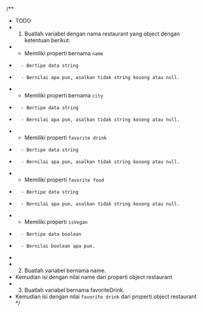 /**
 * TODO
 * 1. Buatlah variabel dengan nama restaurant yang object dengan ketentuan berikut:
 *    - Memiliki properti bernama `name`
 *       - Bertipe data string
 *       - Bernilai apa pun, asalkan tidak string kosong atau null.
 *    - Memiliki properti bernama `city`
 *       - Bertipe data string
 *       - Bernilai apa pun, asalkan tidak string kosong atau null.
 *    - Memiliki properti `favorite drink`
 *       - Bertipe data string
 *       - Bernilai apa pun, asalkan tidak string kosong atau null.
 *    - Memiliki properti `favorite food`
 *       - Bertipe data string
 *       - Bernilai apa pun, asalkan tidak string kosong atau null.
 *    - Memiliki properti `isVegan`
 *       - Bertipe data boolean
 *       - Bernilai boolean apa pun.
 *
 * 2. Buatlah variabel bernama name.
 *    Kemudian isi dengan nilai name dari properti object restaurant
 * 3. Buatlah variabel bernama favoriteDrink.
 *    Kemudian isi dengan nilai `favorite drink` dari properti object restaurant
 */